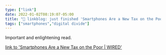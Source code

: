 ```yaml
---
type: ["link"]
date: 2022-01-02T08:19:07-05:00
title: "🔗 linkblog: just finished 'Smartphones Are a New Tax on the Poor | WIRED'"
tags: ["smartphones","digital divide"]
---
```

Important and enlightening read.
 
[link to 'Smartphones Are a New Tax on the Poor | WIRED'](https://www.wired.com/story/phones-connectivity-tax-policy/amp)
